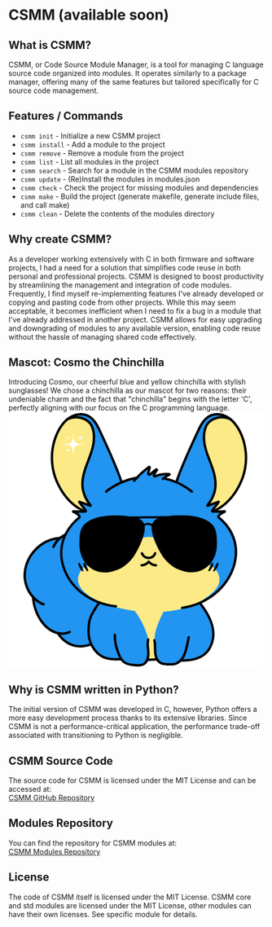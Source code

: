 # CSMM (available soon)

## What is CSMM?
CSMM, or Code Source Module Manager, is a tool for managing C language source code organized into modules. It operates similarly to a package manager, offering many of the same features but tailored specifically for C source code management.

## Features / Commands
- `csmm init` - Initialize a new CSMM project
- `csmm install` - Add a module to the project
- `csmm remove` - Remove a module from the project
- `csmm list` - List all modules in the project
- `csmm search` - Search for a module in the CSMM modules repository
- `csmm update` - (Re)Install the modules in modules.json
- `csmm check` - Check the project for missing modules and dependencies
- `csmm make` - Build the project (generate makefile, generate include files, and call make)
- `csmm clean` - Delete the contents of the modules directory

## Why create CSMM?
As a developer working extensively with C in both firmware and software projects, I had a need for a solution that simplifies code reuse in both personal and professional projects. CSMM is designed to boost productivity by streamlining the management and integration of code modules. Frequently, I find myself re-implementing features I've already developed or copying and pasting code from other projects. While this may seem acceptable, it becomes inefficient when I need to fix a bug in a module that I've already addressed in another project. CSMM allows for easy upgrading and downgrading of modules to any available version, enabling code reuse without the hassle of managing shared code effectively.

## Mascot: Cosmo the Chinchilla
Introducing Cosmo, our cheerful blue and yellow chinchilla with stylish sunglasses! We chose a chinchilla as our mascot for two reasons: their undeniable charm and the fact that "chinchilla" begins with the letter 'C', perfectly aligning with our focus on the C programming language.  
![Cosmo](https://raw.githubusercontent.com/CSMM-tool/.github/refs/heads/main/profile/cosmo.png "Cosmo")


## Why is CSMM written in Python?
The initial version of CSMM was developed in C, however, Python offers a more easy development process thanks to its extensive libraries. Since CSMM is not a performance-critical application, the performance trade-off associated with transitioning to Python is negligible.

## CSMM Source Code
The source code for CSMM is licensed under the MIT License and can be accessed at:  
[CSMM GitHub Repository](https://github.com/CSMM-tool/CSMM)

## Modules Repository
You can find the repository for CSMM modules at:  
[CSMM Modules Repository](https://github.com/CSMM-tool/CSMM-repo)

## License
The code of CSMM itself is licensed under the MIT License.
CSMM core and std modules are licensed under the MIT License, other modules can have their own licenses. 
See specific module for details.

